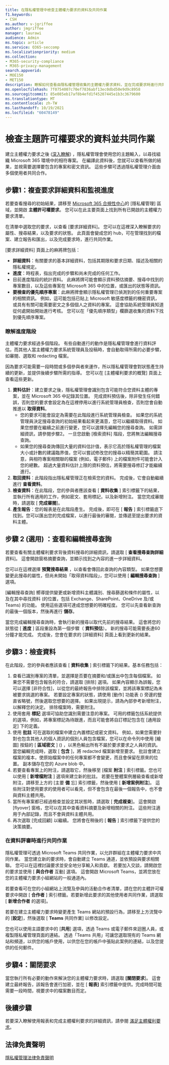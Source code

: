 ```yaml
---
title: 在隱私權管理中檢查主體權力要求的資料及共同作業
f1.keywords:
- CSH
ms.author: v-jgriffee
author: jmgriffee
manager: laurawi
audience: Admin
ms.topic: article
ms.service: O365-seccomp
ms.localizationpriority: medium
ms.collection:
- M365-security-compliance
- M365-privacy-management
search.appverid:
- MOE150
- MET150
description: 瞭解如何查看由隱私權管理收集的主體權力要求資料，並在完成要求時進行共同作業。
ms.openlocfilehash: 7f0754007c70ef7836abf13ec0dbd50e9d9c8958
ms.sourcegitcommit: 85e085eb17af8b4efd1f45207445e1b3c3679600
ms.translationtype: MT
ms.contentlocale: zh-TW
ms.lasthandoff: 10/19/2021
ms.locfileid: "60478149"
---
```

# <a name="review-data-and-collaborate-on-subject-rights-requests"></a>檢查主題許可權要求的資料並共同作業

建立主體權力要求之後 ([深入瞭解](privacy-management-subject-rights-requests-create.md)) ，隱私權管理會使用您的主題輸入，以尋找組織 Microsoft 365 環境中的相符專案。 在編譯此資料後，您就可以查看所做的結果，並視需要選擇要包含的專案和密文資訊。 這些步驟可透過隱私權管理介面由多個使用者共同合作。

## <a name="step-1-review-request-details-and-monitor-progress"></a>步驟1：複查要求詳細資料和監視進度

若要查看搜尋的初始結果，請移至 [Microsoft 365 合規性中心](https://compliance.microsoft.com/)的 [隱私權管理] 區域，並開啟 **主體許可權要求**。 您可以在此主要頁面上找到所有已開啟的主體權力要求清單。

在清單中選取您的要求，以查看 [要求詳細資料]。 您可以在這裡深入瞭解要求的屬性、搜尋結果，以及要求的狀態。 此頁面會變成您的 hub，可在管理找到的檔案、建立報告和匯出，以及完成要求時，進行共同作業。

[要求詳細資料] 頁面上的麻將牌包括：

- **詳細資料**：有關要求的基本詳細資料，包括其期限和要求日期、描述及相關的隱私權規定。
- **進度**：時程表，指出完成的步驟和尚未完成的任何工作。
- 目前進度階段的統計資料。 此麻將牌可能會顯示資料預估摘要、搜尋中找到的專案數目，以及這些專案在 Microsoft 365 中的位置，或匯出的狀態等資訊。
- **要檢查的優先順序專案**：此麻將牌會顯示隱私權管理已偵測到的任何重要專案的相關資訊。 例如，這可能包括已貼上 Microsoft 敏感度標籤的機密資訊，或具有有關可能需要密文之多個個人之資料的專案。 這會協助系統管理員知道從何處開始開始進行考核。 您可以在「優先順序類型」欄篩選收集的資料下找到優先順序專案。

### <a name="understand-progress-stages"></a>瞭解進度階段

主體權力要求經過多個階段。 有些自動進行的動作是隱私權管理會進行資料評估，而其他人當主體權力要求系統管理員及投稿時，會自動取得所需的必要步驟，如審閱、選取和 redacting 檔案。

因為要求可能需要一段時間或多個參與者來運作，所以隱私權管理會對狀態產生持續的更新，並提供後續步驟所需的指導。 您可以在 [主體權利要求的概覽] 頁面上查看這些更新。

1. **資料估計**：建立要求之後，隱私權管理會識別包含可能符合您資料主體的專案，並在 Microsoft 365 中記錄其位置。 完成資料預估後，除非發生任何錯誤，否則您的要求會設定為在這裡停用以進行系統管理員檢查，否則您會自動推進以 **取得資料**。
   - 您的要求可能會設定為需要在此階段進行系統管理員檢查。 如果您的系統管理員決定搜尋查詢的初始結果看起來更滿意，您可以繼續取得資料。 如果您想要在繼續之前進行變更，您可以選擇先編輯您的搜尋查詢。 如需詳細資訊，請參閱步驟2。 一旦您啟動 [檢索資料] 階段，您將無法編輯搜尋查詢。
   - 如果您的搜尋查詢傳回大量的資料估計值，表示它高於隱私權管理的檔案大小或計數的建議臨界值，您可以嘗試修改您的搜尋以精簡其範圍。 請注意，與相符專案相關聯的檔案 (例如，電子郵件) 上的檔案附件可能會計入您的總數。 超過大量資料估計上限的資料預估，將需要搜尋修訂才能繼續進行。
1. **取回資料**：此階段指出隱私權管理正在檢索您的資料。 完成後，它會自動繼續進行 **查看資料**。
1. **檢查資料**：在此階段，您的參與者應該查看 [ **資料收集** ] 索引標籤下的結果，並執行所有適用的工作，例如密文、套用標記，以及新增附注。 當您完成審閱時，請選取 [ **完成審閱**]。
1. **產生報告**：您的報表是在此階段產生。 完成後，即可在 [ **報告** ] 索引標籤底下找到。您可以匯出您的完成檔案，以進行最後的審閱，並傳遞至提出要求的資料主體。

## <a name="step-2-optional-view-and-edit-search-queries"></a>步驟 2 (選用) ：查看和編輯搜尋查詢

若要查看有關主體權利要求背後資料搜尋的詳細資訊，請選取 [ **查看搜尋查詢詳細** 資料]。 這會開啟窗格摘要查詢，並顯示找到之內容的進一步詳細資料。

您可以在這裡選擇 **預覽搜尋結果** ，以查看會傳回此查詢的內容類型。 如果您想要變更此搜尋的屬性，但尚未開始「取得資料階段」，您可以使用 [ **編輯搜尋查詢** ] 選項。

[編輯搜尋查詢] 嚮導提供變更或新增資料主體識別、搜尋篩選和條件的屬性，以及在其中尋找資料 (的位置，包括 Exchange、SharePoint、OneDrive 及/或 Teams) 的功能。 使用這些選項可達成您想要的明確程度。 您可以先查看新查詢的最後一個版本，然後再進行 **儲存**。

當您完成編輯搜尋查詢時，會執行新的搜尋以取代先前的搜尋結果。 這會將您的狀態從 [ **進度** ] 區段重設為第一個步驟（ **資料預估**）。 新的搜尋可能需要長達60分鐘才能完成。 完成後，您會在要求的 [詳細資料] 頁面上看到更新的結果。

## <a name="step-3-review-data"></a>步驟3：檢查資料

在此階段，您的參與者應該查看 [ **資料收集** ] 索引標籤下的結果。基本任務包括：

1. 查看已識別專案的清單，並選擇是否要在摘要和/或匯出中包含每個檔案。 如果您不需要包含報告的符合，請選取 [排除] 選項。 如果內容顯示為誤報，您可以選擇 [非符合性]，以從您的最終報告中排除該檔案，並將該專案標記為未被要求挑選的專案。 若要設定專案的狀態，請使用 [動作] 功能表 () 旁邊的豎直省略號，然後選取您想要的選擇。 如果出現提示，請為內部參考新增附注，以解釋您的決定。 排除檔案時，需要附注。
1. 使用套用 **標記** 選項可協助您識別需要注意的專案。 可用的標籤包括系統提供的選項，例如，將專案標記為待跟進，而且可能會將自訂標記包含在 [通用設定] 下的定義。
1. 使用 **批註** 可在選取的檔案中建立內置標記或密文資料。 例如，如果您需要針對也包含其他人的個人資訊的個別人員包含檔案，您可以在命令列中使用 [繪圖] 按鈕的 [ **區域密文** ] () ，以黑色輸出所有不屬於要求要求之人員的資訊。 當您編輯完成時，選取 [ **包含** ]，將 redacted 檔案新增至要求。 批註會建立檔案的複本，使原始檔案中的任何專案都不會變更，而且會保留在原來的位置。 副本儲存在您的 Azure blob 中。
1. 若要查看專案上的附注，請選取它，然後移至 [檔案 **附注** ] 索引標籤。您也可以使用 [ **新增檔附注** ] 選項來建立新的批註。 若要在整體案例層級查看或新增附注，請移至上方的 [主要 **備** 忘] 索引標籤，然後使用 [ **新增案例附注**]。 這些附注對使用要求的使用者可以看見，但不會包含在最後一個報告中，也不會與資料主體共用。
1. 當所有專案都已經過檢查並設定其狀態時，請選取 [ **完成複查**]。 這會開啟 [flyover] 窗格，您可以在其中查看資料摘要及新增相關的附注。 這些附注適用于內部記錄，而且不會與資料主體共用。
1. 再次選取 [完成回顧] 以繼續。 您將會在稍後的 [ **報告** ] 索引標籤下提供您的決策摘要。

### <a name="collaborate-on-data-review"></a>在資料評審時進行共同作業

隱私權管理可透過 Microsoft Teams 共同作業，以允許群組在主體權力要求中共同作業。 當您建立新的要求時，會自動建立 Teams 通道，並依預設與要求相關聯。 您可以在這裡討論要求並安全地分享輸入和貢獻。 若要加入交談，請開啟您的要求並使用 [ **與合作者** 互動] 選項。 這會開啟 Microsoft Teams，並將您放在您的主體權力要求小組網站的一般通道內。

若要查看可在您的小組網站上流覽及參與的活動合作者清單，請在您的主體許可權要求中開啟 [ **合作者** ] 索引標籤。若要新增此要求的其他使用者共同作業，請選取 [ **新增合作者** 的選項]。

若要在建立主體權力要求時變更產生 Teams 網站的預設行為，請移至上方流覽中的 [**設定**]，然後選取 [ **Teams** 共同作業] 以修改設定。

您也可以使用主語要求中的 [**共用**] 選項，透過 Teams 或電子郵件來迴圈人員，或複製隱私權管理頁面的連結。 透過「Teams 共用」可讓您選取現有的 Teams 網站和頻道，以供您的帳戶使用，以供您在您的帳戶中張貼此案例的連結，以及您提供的任何郵件。

## <a name="step-4-close-the-request"></a>步驟4：關閉要求

當您執行所有必要的動作來解決您的主體權力要求時，請選取 **[關閉要求**]。 這會建立最終報告，該報告會進行加密，並在 [ **報表]** 索引標籤中提供。完成時間可能需要一段時間，視要求中的檔案數目而定。

## <a name="next-steps"></a>後續步驟
若要深入瞭解使用報表和完成主體權利要求的詳細資訊，請參閱 [滿足主體權利要求](privacy-management-subject-rights-requests-fulfill.md)。

## <a name="legal-disclaimer"></a>法律免責聲明

[隱私權管理法律免責聲明](privacy-management-disclaimer.md)
